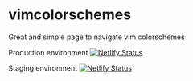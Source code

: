 # vimcolorschemes
Great and simple page to navigate vim colorschemes

Production environment
[![Netlify Status](https://api.netlify.com/api/v1/badges/5a3dbe27-b79b-4edb-b0bd-1bf3e017182a/deploy-status)](https://app.netlify.com/sites/vimcolorschemes/deploys)

Staging environment
[![Netlify Status](https://api.netlify.com/api/v1/badges/7dc51174-1a21-4713-8b76-75a3e28cbf65/deploy-status)](https://app.netlify.com/sites/vimcolorschemes-dev/deploys)
